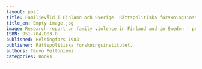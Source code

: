 ```yaml
---
layout: post
title: Familjevåld i Finland och Sverige. Rättspolitiska forskningsinstitutet. Publikationer 58/1983. (38 siv.)
title_en: Empty image.jpg
image: Research report on family violence in Finland and in Sweden - prevalence and attitudes - in Swedish
ISBN: 951-704-083-0
published: Helsingfors 1983 
publisher: Rättspolitiska forskningsinstitutet.
authors: Teuvo Peltoniemi
categories: Books
---
```


